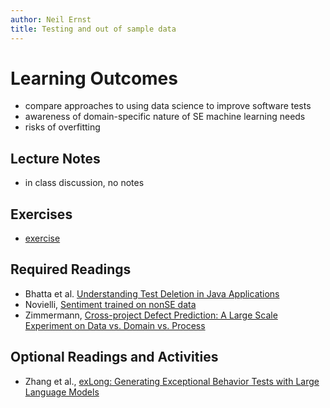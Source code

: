 ```yaml
---
author: Neil Ernst
title: Testing and out of sample data
---
```


# Learning Outcomes
- compare approaches to using data science to improve software tests
- awareness of domain-specific nature of SE machine learning needs
- risks of overfitting

## Lecture Notes

* in class discussion, no notes

## Exercises

* [exercise](TestExercise.qmd)

## Required Readings

- Bhatta et al. [Understanding Test Deletion in Java Applications](https://hifromajay.github.io/papers/msr25.pdf)
- Novielli, [Sentiment trained on nonSE data](https://arxiv.org/abs/2004.00300)
- Zimmermann, [Cross-project Defect Prediction: A Large Scale Experiment on Data vs. Domain vs. Process](https://www.zora.uzh.ch/id/eprint/25785/10/Zimmermann_Nagappan_Gall_Giger_Murphy_2009.pdf)

## Optional Readings and Activities
<!-- - (opt) Menzies, [SSBSE notes](https://github.com/txt/ase16/blob/master/doc/talk4ssbse.md) -->
- Zhang et al., [exLong: Generating Exceptional Behavior Tests with Large Language Models](https://arxiv.org/abs/2405.14619)

